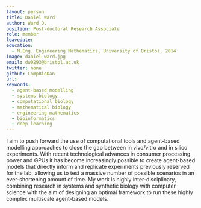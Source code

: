 ```yaml
---
layout: person
title: Daniel Ward
author: Ward D.
position: Post-doctoral Research Associate
role: member
leavedate: 
education:
  - M.Eng. Engineering Mathematics, University of Bristol, 2014
image: daniel-ward.jpg
email: dw0293@bristol.ac.uk
twitter: none
github: CompBioDan
url:
keywords:
  - agent-based modelling
  - systems biology
  - computational biology
  - mathematical biology 
  - engineering mathematics
  - bioinformatics
  - deep learning 
---
```

I aim to push forward the use of computational tools and agent-based modelling approaches to close the gap between in vivo/vitro and in silico experiments. With recent technological advances in consumer processing power and GPUs it has become increasingly possible to create agent-based models that directly inform and replicate experiments previously reserved for the lab, allowing us to test a massive number of possible scenarios in an ever-shortening amount of time. My work is highly inter-disciplinary, combining research in systems and synthetic biology with computer science with the aim of designing an optimal framework to run these highly complex multiscale agent-based models.
